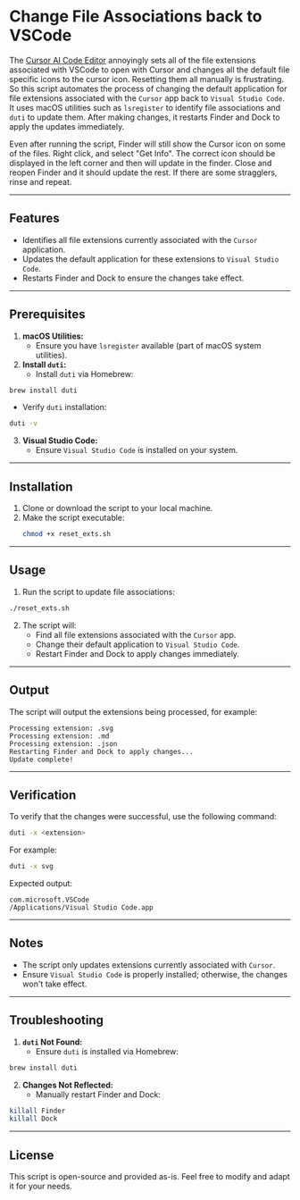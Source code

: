 # Change File Associations back to VSCode

The [Cursor AI Code Editor](https://www.cursor.com/) annoyingly sets all of the file extensions associated with VSCode to open with Cursor and changes all the default file specific icons to the cursor icon. Resetting them all manually is frustrating. So this script automates the process of changing the default application for file extensions associated with the `Cursor` app back to `Visual Studio Code`. It uses macOS utilities such as `lsregister` to identify file associations and `duti` to update them. After making changes, it restarts Finder and Dock to apply the updates immediately.

Even after running the script, Finder will still show the Cursor icon on some of the files. Right click, and select "Get Info". The correct icon should be displayed in the left corner and then will update in the finder. Close and reopen Finder and it should update the rest. If there are some stragglers, rinse and repeat.

---

## Features

- Identifies all file extensions currently associated with the `Cursor` application.
- Updates the default application for these extensions to `Visual Studio Code`.
- Restarts Finder and Dock to ensure the changes take effect.

---

## Prerequisites

1. **macOS Utilities:**
   - Ensure you have `lsregister` available (part of macOS system utilities).
2. **Install `duti`:**
   - Install `duti` via Homebrew:

```bash
brew install duti
```

- Verify `duti` installation:

```bash
duti -v
```

3. **Visual Studio Code:**
   - Ensure `Visual Studio Code` is installed on your system.

---

## Installation

1. Clone or download the script to your local machine.
2. Make the script executable:
   ```bash
   chmod +x reset_exts.sh
   ```

---

## Usage

1. Run the script to update file associations:

```bash
./reset_exts.sh
```

2. The script will:
   - Find all file extensions associated with the `Cursor` app.
   - Change their default application to `Visual Studio Code`.
   - Restart Finder and Dock to apply changes immediately.

---

## Output

The script will output the extensions being processed, for example:

```
Processing extension: .svg
Processing extension: .md
Processing extension: .json
Restarting Finder and Dock to apply changes...
Update complete!
```

---

## Verification

To verify that the changes were successful, use the following command:

```bash
duti -x <extension>
```

For example:

```bash
duti -x svg
```

Expected output:

```
com.microsoft.VSCode
/Applications/Visual Studio Code.app
```

---

## Notes

- The script only updates extensions currently associated with `Cursor`.
- Ensure `Visual Studio Code` is properly installed; otherwise, the changes won't take effect.

---

## Troubleshooting

1. **`duti` Not Found:**
   - Ensure `duti` is installed via Homebrew:

```bash
brew install duti
```

2. **Changes Not Reflected:**
   - Manually restart Finder and Dock:

```bash
killall Finder
killall Dock
```

---

## License

This script is open-source and provided as-is. Feel free to modify and adapt it for your needs.
